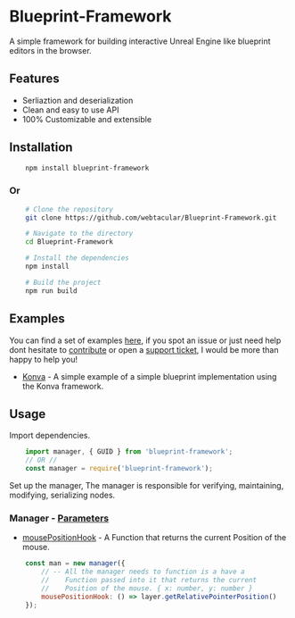 
# Blueprint-Framework

A simple framework for building interactive Unreal Engine like blueprint editors in the browser.


## Features

- Serliaztion and deserialization
- Clean and easy to use API
- 100% Customizable and extensible

  

## Installation

```bash
	npm install blueprint-framework
```
  

### Or

```sh
	# Clone the repository
	git clone https://github.com/webtacular/Blueprint-Framework.git

	# Navigate to the directory
	cd Blueprint-Framework

	# Install the dependencies
	npm install

	# Build the project
	npm run build
```


## Examples

You can find a set of examples [here](https://github.com/webtacular/Blueprint-Framework/exampels/), if you spot an issue or just need help dont hesitate to [contribute](https://github.com/webtacular/Blueprint-Framework/issues/new) or open a [support ticket](https://github.com/webtacular/Blueprint-Framework/issues/new), I would be more than happy to help you!


- [Konva](https://github.com/webtacular/Blueprint-Framework/tree/main/examples/konva) - A simple example of a simple blueprint implementation using the Konva framework.

  
## Usage

Import dependencies.

```js
	import manager, { GUID } from 'blueprint-framework';
	// OR //
	const manager = require('blueprint-framework');
```
  
Set up the manager, The manager is responsible for verifying, maintaining, modifying, serializing nodes.  
### Manager - [Parameters](https://github.com/webtacular/Blueprint-Framework/blob/1669bdeedaa2ac95a2d53aa1db07a1a22f04307b/src/types.d.ts#L225)
-  [mousePositionHook](https://github.com/webtacular/Blueprint-Framework/blob/1669bdeedaa2ac95a2d53aa1db07a1a22f04307b/src/types.d.ts#L19) - A Function that returns the current Position of the mouse.
```js
	const man = new manager({
		// -- All the manager needs to function is a have a 
		// 	  Function passed into it that returns the current
		// 	  Position of the mouse. { x: number, y: number }
		mousePositionHook: () => layer.getRelativePointerPosition()
	});
```

